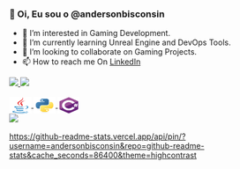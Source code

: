### 👋 Oi, Eu sou o @andersonbisconsin
- 👀 I’m interested in Gaming Development.
- 🌱 I’m currently learning Unreal Engine and DevOps Tools.
- 💞️ I’m looking to collaborate on Gaming Projects.
- 📫 How to reach me On [LinkedIn](https://www.linkedin.com/in/anderson-da-silva-bisconsin-73349730/)

<div>
  <a href="https://github.com/andersonbisconsin">
  <img height="180em" src="https://github-readme-stats.vercel.app/api?username=andersonbisconsin&show_icons=true&theme=dark&include_all_commits=true&count_private=true"/>
  <img height="180em" src="https://github-readme-stats.vercel.app/api/top-langs/?username=andersonbisconsin&layout=compact&langs_count=7&theme=dark"/>
</div>

<div style="display: inline_block"><br>
  <img align="center" alt="And-Java" height="30" width="40" src="https://raw.githubusercontent.com/devicons/devicon/master/icons/java/java-original.svg">
  <img align="center" alt="And-Python" height="30" width="40" src="https://raw.githubusercontent.com/devicons/devicon/master/icons/python/python-original.svg">
  <img align="center" alt="And-Csharp" height="30" width="40" src="https://raw.githubusercontent.com/devicons/devicon/master/icons/csharp/csharp-original.svg">
</div>

<div>
  <a href="https://www.linkedin.com/in/anderson-da-silva-bisconsin-73349730" target="_blank"><img src="https://img.shields.io/badge/-LinkedIn-%230077B5?style=for-the-badge&logo=linkedin&logoColor=white" target="_blank"></a> 
</div>
  
  https://github-readme-stats.vercel.app/api/pin/?username=andersonbisconsin&repo=github-readme-stats&cache_seconds=86400&theme=highcontrast

  
<!---
Referencia: 
  https://github.com/anuraghazra/github-readme-stats
  https://github.com/devicons/devicon/tree/master/icons
--->
